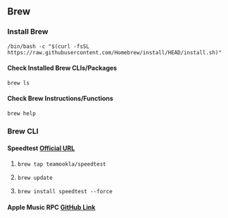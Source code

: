 ## Brew
### Install Brew
`/bin/bash -c "$(curl -fsSL https://raw.githubusercontent.com/Homebrew/install/HEAD/install.sh)"`

#### Check Installed Brew CLIs/Packages
`brew ls`

#### Check Brew Instructions/Functions
`brew help`

### Brew CLI
#### Speedtest <a href="https://www.speedtest.net/apps/cli">Official URL</a>

1. `brew tap teamookla/speedtest`

2. `brew update`

3. `brew install speedtest --force`

#### Apple Music RPC <a href="https://github.com/NextFire/apple-music-discord-rpc">GitHub Link</a>

